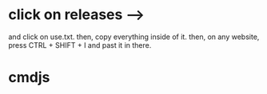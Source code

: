 # click on releases                               --> 
and click on use.txt.
then, copy everything inside of it.
then, on any website, press CTRL + SHIFT + I and past it in there.
# cmdjs
